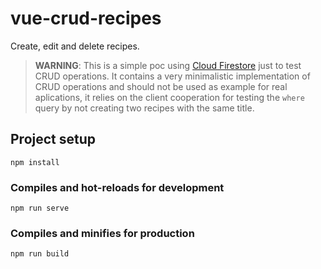 # vue-crud-recipes

Create, edit and delete recipes.

> **WARNING**: This is a simple poc using [Cloud Firestore](https://firebase.google.com/docs/firestore) just to test CRUD operations. It contains a very minimalistic implementation of CRUD operations and should not be used as example for real aplications, it relies on the client cooperation for testing the `where` query by not creating two recipes with the same title.

## Project setup
```
npm install
```

### Compiles and hot-reloads for development
```
npm run serve
```

### Compiles and minifies for production
```
npm run build
```
